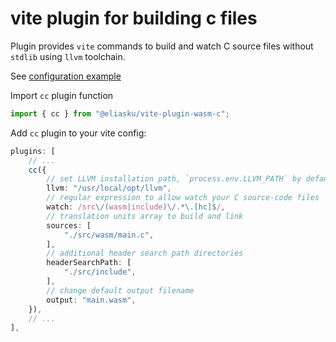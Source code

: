 # vite plugin for building c files

Plugin provides `vite` commands to build and watch C source files without `stdlib` using `llvm` toolchain.

See [configuration example](https://github.com/eliasku/vite-wasm/blob/master/packages/vite-wasm-c-example/vite.config.ts)

Import `cc` plugin function

```typescript
import { cc } from "@eliasku/vite-plugin-wasm-c";
```

Add `cc` plugin to your vite config:

```typescript
plugins: [
    // ...
    cc({
        // set LLVM installation path, `process.env.LLVM_PATH` by default
        llvm: "/usr/local/opt/llvm",
        // regular expression to allow watch your C source-code files
        watch: /src\/(wasm|include)\/.*\.[hc]$/,
        // translation units array to build and link
        sources: [
            "./src/wasm/main.c",
        ],
        // additional header search path directories
        headerSearchPath: [
            "./src/include",
        ],
        // change default output filename
        output: "main.wasm",
    }),
    // ...
],
```
